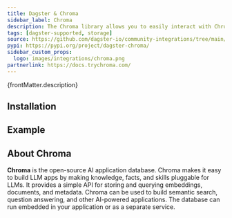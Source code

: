 ```yaml
---
title: Dagster & Chroma
sidebar_label: Chroma
description: The Chroma library allows you to easily interact with Chroma's vector database capabilities to build AI-powered data pipelines in Dagster. You can perform vector similarity searches, manage schemas, and handle data operations directly from your Dagster assets.
tags: [dagster-supported, storage]
source: https://github.com/dagster-io/community-integrations/tree/main/libraries/dagster-chroma
pypi: https://pypi.org/project/dagster-chroma/
sidebar_custom_props:
  logo: images/integrations/chroma.png
partnerlink: https://docs.trychroma.com/
---
```


<p>{frontMatter.description}</p>

## Installation

<PackageInstallInstructions packageName="dagster-chroma" />

## Example

<CodeExample path="docs_snippets/docs_snippets/integrations/chroma.py" language="python" />

## About Chroma

**Chroma** is the open-source AI application database. Chroma makes it easy to build LLM apps by making knowledge, facts, and skills pluggable for LLMs. It provides a simple API for storing and querying embeddings, documents, and metadata. Chroma can be used to build semantic search, question answering, and other AI-powered applications. The database can run embedded in your application or as a separate service.
